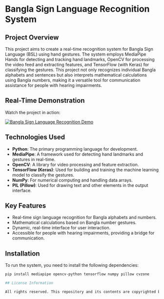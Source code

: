 # Bangla Sign Language Recognition System

## Project Overview
This project aims to create a real-time recognition system for Bangla Sign Language (BSL) using hand gestures. The system employs MediaPipe Hands for detecting and tracking hand landmarks, OpenCV for processing the video feed and extracting features, and TensorFlow (with Keras) for classifying the gestures. This project not only recognizes individual Bangla alphabets and sentences but also interprets mathematical calculations using Bangla numbers, making it a versatile tool for communication assistance for people with hearing impairments.

## Real-Time Demonstration
Watch the project in action:

[![Bangla Sign Language Recognition Demo](https://img.youtube.com/vi/vG0SSO8MOFo/maxresdefault.jpg)](https://youtu.be/vG0SSO8MOFo)


## Technologies Used
- **Python**: The primary programming language for development.
- **MediaPipe**: A framework used for detecting hand landmarks and gestures in real-time.
- **OpenCV**: A library for video processing and feature extraction.
- **TensorFlow (Keras)**: Used for building and training the machine learning model to classify the gestures.
- **NumPy**: For numerical computing and handling data arrays.
- **PIL (Pillow)**: Used for drawing text and other elements in the output interface.

## Key Features
- Real-time sign language recognition for Bangla alphabets and numbers.
- Mathematical calculations based on Bangla number gestures.
- Dynamic, real-time interface for user interaction.
- Accessible for people with hearing impairments, providing a bridge for communication.

## Installation
To run the system, you need to install the following dependencies:

```bash
pip install mediapipe opencv-python tensorflow numpy pillow cvzone

## License Information

All rights reserved. This repository and its contents are copyrighted by Monir Hossain. No part of this project may be copied, modified, or distributed without explicit permission from the copyright holder.
